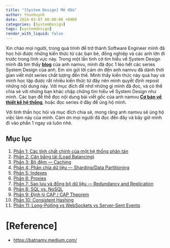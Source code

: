 ```yaml
---
title: "[System Design] Mở đầu"
author: thuohuynh
date: 2024-03-07 00:00:00 +0900
categories: [SystemDesign]
tags: [systemdesign]
render_with_liquid: false
---
```


Xin chào mọi người, trong quá trình để trở thành Software Engineer mình đã học hỏi được những kiến thức từ các bạn bè, đồng nghiệp và các anh lớn đi trước trong lĩnh vực này. Trong một lần tình cờ tìm hiểu về System Design mình đã tìm thấy **[blog](https://batnamv.medium.com/)** của anh namvu, mình đã đọc 1 lèo hết các series System Design của anh. Em xin gửi lời cám ơn đến anh namvu đã dành thời gian viết một series chất lượng đến thế. Mình thấy kiến thức này quá hay và mình học tập được rất nhiều kiến thức từ đây nên mình quyết định repost những nội dung này. Với mục đích để nhớ những gì mình đã đọc, và có thể chia sẻ với những bạn khác chập chững tìm hiểu về System Design như mình. Các bạn để thể đọc nội dung bài viết gốc của anh namvu **[Cơ bản về thiết kế hệ thống](https://batnamv.medium.com/)**, hoặc đọc series ở đây để ủng hộ mình.

Với tinh thần học hỏi và mục đích chia sẻ, mong rằng anh namvu sẽ ủng hộ việc làm này của mình. Cám ơn mọi người đã đọc đến đây và bây giờ mình đi vào phần 1 ngay và luôn nhé. 

## Mục lục

1. [Phần 1: Các tính chất chính của một hệ thống phân tán](/posts/System-Design-Chapter-1)
2. [Phần 2: Cân bằng tải (Load Balancing)](/posts/System-Design-Chapter-2)
3. [Phần 3: Bộ đệm — Caching](/posts/System-Design-Chapter-3)
4. [Phần 4: Phân chia dữ liệu — Sharding/Data Partitioning](/posts/System-Design-Chapter-4)
5. [Phần 5: Indexes](/posts/System-Design-Chapter-5)
6. [Phần 6: Proxies](/posts/System-Design-Chapter-6)
7. [Phần 7: Sao lưu và đồng bộ dữ liệu — Redundancy and Replication](/posts/System-Design-Chapter-7)
8. [Phần 8: SQL vs. NoSQL](/posts/System-Design-Chapter-8)
9. [Phần 9: Định lý CAP / CAP Theorem](/posts/System-Design-Chapter-9)
10. [Phần 10: Consistent Hashing](/posts/System-Design-Chapter-10)
11. [Phần 11: Long-Polling vs WebSockets vs Server-Sent Events](/posts/System-Design-Chapter-11)

# [Reference]
- <https://batnamv.medium.com/>